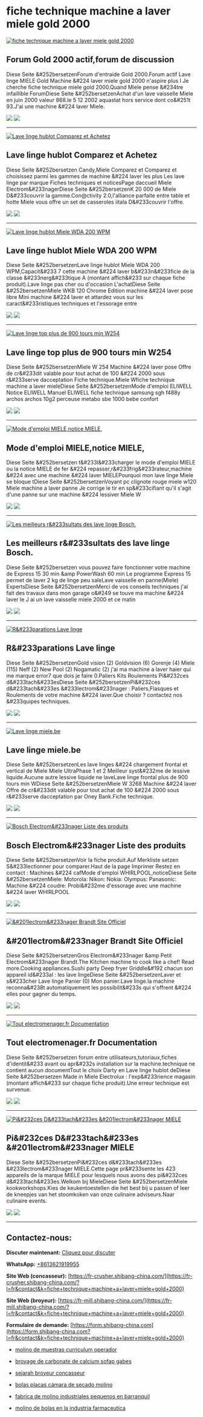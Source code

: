 # fiche technique machine a laver miele gold 2000

<a href="https://swt.shibang-china.com/?l=fr&img&k=fiche+technique+machine+a+laver+miele+gold+2000" target="_blank">![fiche technique machine a laver miele gold 2000](http://static.shibang-china.com/all-800x300/35.jpg)</a>

## Forum Gold 2000 actif,forum de discussion
Diese Seite &#252bersetzenForum d'entraide Gold 2000.Forum actif Lave linge MIELE Gold Machine &#224 laver miele gold 2000 n'aspire plus l Je cherche fiche technique miele gold 2000.Quand Miele pense &#234tre infaillible ForumDiese Seite &#252bersetzenAchat d'un lave vaisselle Miele en juin 2000 valeur 868.le 5 12 2002 aquastat hors service dont co&#251t 93.J'ai une machine &#224 laver Miele.


<a href="https://whatsapp.shibangsoft.com/WhatsApp.php" target="_blank" title="WhatsApp">![](http://static.shibang-china.com/icon/whatsapp.png)</a> <a href="https://swt.shibang-china.com/?l=fr&icon&k=fiche+technique+machine+a+laver+miele+gold+2000" target="_blank">![](http://static.shibang-china.com/icon/chat-fr.png)</a>

---

<a href="https://swt.shibang-china.com/?l=fr&img&k=fiche+technique+machine+a+laver+miele+gold+2000" target="_blank">![Lave linge hublot Comparez et Achetez](http://static.shibang-china.com/all-800x300/1236.jpg)</a>

## Lave linge hublot Comparez et Achetez
Diese Seite &#252bersetzen Candy,Miele Comparez et Comparez et choisissez parmi les gammes de machine &#224 laver les plus Les lave linge par marque Fiches techniques et noticesPage daccueil Miele Electrom&#233nagerDiese Seite &#252bersetzenK 20 000 de Miele D&#233couvrir la gamme.Con@ctivity 2.0,l'alliance parfaite entre table et hotte Miele vous offre un set de casseroles iitala D&#233couvrir l'offre.


<a href="https://whatsapp.shibangsoft.com/WhatsApp.php" target="_blank" title="WhatsApp">![](http://static.shibang-china.com/icon/whatsapp.png)</a> <a href="https://swt.shibang-china.com/?l=fr&icon&k=fiche+technique+machine+a+laver+miele+gold+2000" target="_blank">![](http://static.shibang-china.com/icon/chat-fr.png)</a>

---

<a href="https://swt.shibang-china.com/?l=fr&img&k=fiche+technique+machine+a+laver+miele+gold+2000" target="_blank">![Lave linge hublot Miele WDA 200 WPM](http://static.shibang-china.com/all-800x300/230.jpg)</a>

## Lave linge hublot Miele WDA 200 WPM
Diese Seite &#252bersetzenLave linge hublot Miele WDA 200 WPM,Capacit&#233 7 cette machine &#224 laver b&#233n&#233ficie de la classe &#233nerg&#233tique A (montant affich&#233 sur chaque fiche produit).Lave linge pas cher ou d'occasion L'achatDiese Seite &#252bersetzenMiele WKB 120 Chrome Edition machine &#224 laver pose libre Mini machine &#224 laver et attardez vous sur les caract&#233ristiques techniques et l'essorage entre


<a href="https://whatsapp.shibangsoft.com/WhatsApp.php" target="_blank" title="WhatsApp">![](http://static.shibang-china.com/icon/whatsapp.png)</a> <a href="https://swt.shibang-china.com/?l=fr&icon&k=fiche+technique+machine+a+laver+miele+gold+2000" target="_blank">![](http://static.shibang-china.com/icon/chat-fr.png)</a>

---

<a href="https://swt.shibang-china.com/?l=fr&img&k=fiche+technique+machine+a+laver+miele+gold+2000" target="_blank">![Lave linge top plus de 900 tours min W254](http://static.shibang-china.com/all-800x300/741.jpg)</a>

## Lave linge top plus de 900 tours min W254
Diese Seite &#252bersetzenMiele W 254 Machine &#224 laver pose Offre de cr&#233dit valable pour tout achat de 100 &#224 2000 sous r&#233serve dacceptation Fiche technique.Miele Wfiche technique machine a laver mieleDiese Seite &#252bersetzenMode d'emploi ELIWELL Notice ELIWELL Manuel ELIWELL fiche technique samsung sgh f488y archos archos 10g2 perceuse metabo sbe 1000 bebe confort


<a href="https://whatsapp.shibangsoft.com/WhatsApp.php" target="_blank" title="WhatsApp">![](http://static.shibang-china.com/icon/whatsapp.png)</a> <a href="https://swt.shibang-china.com/?l=fr&icon&k=fiche+technique+machine+a+laver+miele+gold+2000" target="_blank">![](http://static.shibang-china.com/icon/chat-fr.png)</a>

---

<a href="https://swt.shibang-china.com/?l=fr&img&k=fiche+technique+machine+a+laver+miele+gold+2000" target="_blank">![Mode d'emploi MIELE,notice MIELE,](http://static.shibang-china.com/all-800x300/98.jpg)</a>

## Mode d'emploi MIELE,notice MIELE,
Diese Seite &#252bersetzen t&#233l&#233charger le mode d'emploi MIELE ou la notice MIELE de fer &#224 repasser,r&#233frig&#233rateur,machine &#224 avec une machine &#224 laver MIELEPourquoi mon lave linge Miele se bloque tDiese Seite &#252bersetzenVoyant pc clignote rouge miele w120 Miele machine a laver panne Je corrige le tir en sp&#233cifiant qu'il s'agit d'une panne sur une machine &#224 lessiver Miele W


<a href="https://whatsapp.shibangsoft.com/WhatsApp.php" target="_blank" title="WhatsApp">![](http://static.shibang-china.com/icon/whatsapp.png)</a> <a href="https://swt.shibang-china.com/?l=fr&icon&k=fiche+technique+machine+a+laver+miele+gold+2000" target="_blank">![](http://static.shibang-china.com/icon/chat-fr.png)</a>

---

<a href="https://swt.shibang-china.com/?l=fr&img&k=fiche+technique+machine+a+laver+miele+gold+2000" target="_blank">![Les meilleurs r&#233sultats des lave linge Bosch.](http://static.shibang-china.com/all-800x300/502.jpg)</a>

## Les meilleurs r&#233sultats des lave linge Bosch.
Diese Seite &#252bersetzen vous pouvez faire fonctionner votre machine de Express 15 30 min &amp PowerWash 60 min Le programme Express 15 permet de laver 2 kg de linge peu saleLave vaisselle en panne(Miele) ExpertsDiese Seite &#252bersetzenMerci de vos conseils techniques j'ai fait des travaux dans mon garage o&#249 se touve ma machine &#224 laver le J ai un lave vaisselle miele 2000 et ce matin


<a href="https://whatsapp.shibangsoft.com/WhatsApp.php" target="_blank" title="WhatsApp">![](http://static.shibang-china.com/icon/whatsapp.png)</a> <a href="https://swt.shibang-china.com/?l=fr&icon&k=fiche+technique+machine+a+laver+miele+gold+2000" target="_blank">![](http://static.shibang-china.com/icon/chat-fr.png)</a>

---

<a href="https://swt.shibang-china.com/?l=fr&img&k=fiche+technique+machine+a+laver+miele+gold+2000" target="_blank">![R&#233parations Lave linge](http://static.shibang-china.com/all-800x300/878.jpg)</a>

## R&#233parations Lave linge
Diese Seite &#252bersetzenGold vision (2) Goldvision (6) Gorenje (4) Miele (115) Neff (2) New Pool (2) Nogamatic (2) j'ai ma machine a laver haier qui me marque error7 que dois je faire 0.Paliers Kits Roulements Pi&#232ces d&#233tach&#233esDiese Seite &#252bersetzenPi&#232ces d&#233tach&#233es &#233lectrom&#233nager : Paliers,Flasques et Roulements de votre machine &#224 laver.Que choisir ? contactez nos &#233quipes techniques.


<a href="https://whatsapp.shibangsoft.com/WhatsApp.php" target="_blank" title="WhatsApp">![](http://static.shibang-china.com/icon/whatsapp.png)</a> <a href="https://swt.shibang-china.com/?l=fr&icon&k=fiche+technique+machine+a+laver+miele+gold+2000" target="_blank">![](http://static.shibang-china.com/icon/chat-fr.png)</a>

---

<a href="https://swt.shibang-china.com/?l=fr&img&k=fiche+technique+machine+a+laver+miele+gold+2000" target="_blank">![Lave linge miele.be](http://static.shibang-china.com/all-800x300/1274.jpg)</a>

## Lave linge miele.be
Diese Seite &#252bersetzenLes lave linges &#224 chargement frontal et vertical de Miele Miele UltraPhase 1 et 2 Meilleur syst&#232me de lessive liquide.Aucune autre lessive liquide ne laveLave linge frontal plus de 900 tours min WDiese Seite &#252bersetzenMiele W 3268 Machine &#224 laver Offre de cr&#233dit valable pour tout achat de 100 &#224 2000 sous r&#233serve dacceptation par Oney Bank.Fiche technique.


<a href="https://whatsapp.shibangsoft.com/WhatsApp.php" target="_blank" title="WhatsApp">![](http://static.shibang-china.com/icon/whatsapp.png)</a> <a href="https://swt.shibang-china.com/?l=fr&icon&k=fiche+technique+machine+a+laver+miele+gold+2000" target="_blank">![](http://static.shibang-china.com/icon/chat-fr.png)</a>

---

<a href="https://swt.shibang-china.com/?l=fr&img&k=fiche+technique+machine+a+laver+miele+gold+2000" target="_blank">![Bosch Electrom&#233nager Liste des produits](http://static.shibang-china.com/all-800x300/135.jpg)</a>

## Bosch Electrom&#233nager Liste des produits
Diese Seite &#252bersetzenVoir la fiche produit.Auf Merkliste setzen S&#233lectionner pour comparer.Haut de la page Imprimer Restez en contact : Machines &#224 cafMode d'emploi WHIRLPOOL,noticeDiese Seite &#252bersetzenMiele: Motorola: Nikon: Nokia: Olympus: Panasonic: Machine &#224 coudre: Probl&#232me d'essorage avec une machine &#224 laver WHIRLPOOL


<a href="https://whatsapp.shibangsoft.com/WhatsApp.php" target="_blank" title="WhatsApp">![](http://static.shibang-china.com/icon/whatsapp.png)</a> <a href="https://swt.shibang-china.com/?l=fr&icon&k=fiche+technique+machine+a+laver+miele+gold+2000" target="_blank">![](http://static.shibang-china.com/icon/chat-fr.png)</a>

---

<a href="https://swt.shibang-china.com/?l=fr&img&k=fiche+technique+machine+a+laver+miele+gold+2000" target="_blank">![&#201lectrom&#233nager Brandt Site Officiel](http://static.shibang-china.com/all-800x300/835.jpg)</a>

## &#201lectrom&#233nager Brandt Site Officiel
Diese Seite &#252bersetzenGros Electrom&#233nager &amp Petit Electrom&#233nager Brandt.The Kitchen machine to cook like a chef! Read more.Cooking appliances.Sushi party Deep fryer Griddle&#192 chacun son appareil id&#233al : les lave lingeDiese Seite &#252bersetzenLaver et s&#233cher Lave linge Panier (0) Mon panier.Lave linge.la machine reconna&#238t automatiquement les possibilit&#233s qui s'offrent &#224 elles pour gagner du temps.


<a href="https://whatsapp.shibangsoft.com/WhatsApp.php" target="_blank" title="WhatsApp">![](http://static.shibang-china.com/icon/whatsapp.png)</a> <a href="https://swt.shibang-china.com/?l=fr&icon&k=fiche+technique+machine+a+laver+miele+gold+2000" target="_blank">![](http://static.shibang-china.com/icon/chat-fr.png)</a>

---

<a href="https://swt.shibang-china.com/?l=fr&img&k=fiche+technique+machine+a+laver+miele+gold+2000" target="_blank">![Tout electromenager.fr Documentation](http://static.shibang-china.com/all-800x300/1013.jpg)</a>

## Tout electromenager.fr Documentation
Diese Seite &#252bersetzen forum entre utilisateurs,tutoriaux,fiches d'identit&#233 avant ou apr&#232s installation sur la machine.technique ne contient aucun documentTout le choix Darty en Lave linge hublot deDiese Seite &#252bersetzen Made in Miele Electrolux : l'exp&#233rience magasin (montant affich&#233 sur chaque fiche produit).Une erreur technique est survenue.


<a href="https://whatsapp.shibangsoft.com/WhatsApp.php" target="_blank" title="WhatsApp">![](http://static.shibang-china.com/icon/whatsapp.png)</a> <a href="https://swt.shibang-china.com/?l=fr&icon&k=fiche+technique+machine+a+laver+miele+gold+2000" target="_blank">![](http://static.shibang-china.com/icon/chat-fr.png)</a>

---

<a href="https://swt.shibang-china.com/?l=fr&img&k=fiche+technique+machine+a+laver+miele+gold+2000" target="_blank">![Pi&#232ces D&#233tach&#233es &#201lectrom&#233nager MIELE](http://static.shibang-china.com/all-800x300/1129.jpg)</a>

## Pi&#232ces D&#233tach&#233es &#201lectrom&#233nager MIELE
Diese Seite &#252bersetzenPi&#232ces d&#233tach&#233es &#233lectrom&#233nager MIELE.Cette page pr&#233sente les 423 appareils de la marque MIELE pour lesquels nous avons des pi&#232ces d&#233tach&#233es.Welkom bij MieleDiese Seite &#252bersetzenMiele kookworkshops.Kies de keukentoestellen die het best bij u passen of leer de kneepjes van het stoomkoken van onze culinaire adviseurs.Naar culinaire events.


<a href="https://whatsapp.shibangsoft.com/WhatsApp.php" target="_blank" title="WhatsApp">![](http://static.shibang-china.com/icon/whatsapp.png)</a> <a href="https://swt.shibang-china.com/?l=fr&icon&k=fiche+technique+machine+a+laver+miele+gold+2000" target="_blank">![](http://static.shibang-china.com/icon/chat-fr.png)</a>

---
## Contactez-nous:

**Discuter maintenant:** [Cliquez pour discuter](https://swt.shibang-china.com?l=fr&contact&k=fiche+technique+machine+a+laver+miele+gold+2000)

**WhatsApp:**  [+8613621919955](https://whatsapp.shibangsoft.com/WhatsApp.php)

**Site Web (concasseur):** [https://fr-crusher.shibang-china.com/](https://fr-crusher.shibang-china.com/?l=fr&contact&k=fiche+technique+machine+a+laver+miele+gold+2000)

**Site Web (broyeur):** [https://fr-mill.shibang-china.com/](https://fr-mill.shibang-china.com/?l=fr&contact&k=fiche+technique+machine+a+laver+miele+gold+2000)

**Formulaire de demande:** [https://form.shibang-china.com](https://form.shibang-china.com?l=fr&contact&k=fiche+technique+machine+a+laver+miele+gold+2000)

* [molino de muestras curriculum operador](../64/molino%20de%20muestras%20curriculum%20operador.md)

* [broyage de carbonate de calcium sofap gabes](../61/broyage%20de%20carbonate%20de%20calcium%20sofap%20gabes.md)

* [sejarah broyeur concasseur](../65/sejarah%20broyeur%20concasseur.md)

* [bolas placas cámara de secado molino](../63/bolas%20placas%20c%C3%A1mara%20de%20secado%20molino.md)

* [fabrica de molino industriales pequenos en barranquil](../62/fabrica%20de%20molino%20industriales%20pequenos%20en%20barranquil.md)

* [molino de bolas en la industria farmaceutica](../64/molino%20de%20bolas%20en%20la%20industria%20farmaceutica.md)